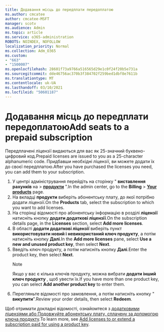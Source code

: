 ```yaml
---
title: Додавання місць до передплати передоплатою
ms.author: cmcatee
author: cmcatee-MSFT
manager: scotv
ms.audience: Admin
ms.topic: article
ms.service: o365-administration
ROBOTS: NOINDEX, NOFOLLOW
localization_priority: Normal
ms.collection: Adm_O365
ms.custom:
- "663"
- "1500007"
ms.openlocfilehash: 28601f73a9766a516565d29e1c0f24f20b5e731a
ms.sourcegitcommit: dde46756ac370b3f384702f259bed1dbf8e7611b
ms.translationtype: MT
ms.contentlocale: uk-UA
ms.lasthandoff: 03/10/2021
ms.locfileid: "50601187"
---
```

# <a name="add-seats-to-a-prepaid-subscription"></a><span data-ttu-id="a62e3-102">Додавання місць до передплати передоплатою</span><span class="sxs-lookup"><span data-stu-id="a62e3-102">Add seats to a prepaid subscription</span></span>

<span data-ttu-id="a62e3-103">Передплачені ліцензії видаються для вас як 25-значний буквено-цифровий код.</span><span class="sxs-lookup"><span data-stu-id="a62e3-103">Prepaid licenses are issued to you as a 25-character alphanumeric code.</span></span> <span data-ttu-id="a62e3-104">Придбавши необхідні ліцензії, ви можете додати їх до своєї передплатою.</span><span class="sxs-lookup"><span data-stu-id="a62e3-104">After you have purchased the licenses you need, you can add them to your subscription.</span></span>

1. <span data-ttu-id="a62e3-105">У центрі адміністрування перейдіть на сторінку " **виставлення рахунків** на  >  **[продукти](https://go.microsoft.com/fwlink/p/?linkid=842054)** ".</span><span class="sxs-lookup"><span data-stu-id="a62e3-105">In the admin center, go to the **Billing** > **[Your products](https://go.microsoft.com/fwlink/p/?linkid=842054)** page.</span></span>
2. <span data-ttu-id="a62e3-106">На вкладці **продукти** виберіть абонентську плату, до якої потрібно додати ліцензії.</span><span class="sxs-lookup"><span data-stu-id="a62e3-106">On the **Products** tab, select the subscription to which you want to add licenses.</span></span>
3. <span data-ttu-id="a62e3-107">На сторінці відомості про абонентську інформацію в розділі **ліцензії** натисніть кнопку **додати додаткові ліцензії**.</span><span class="sxs-lookup"><span data-stu-id="a62e3-107">On the subscription details page, in the **Licenses** section, select **Add more licenses**.</span></span>
4. <span data-ttu-id="a62e3-108">В області **додати додаткові ліцензії** виберіть пункт **використовувати новий і невикористаний ключ продукту**, а потім натисніть кнопку **Далі**.</span><span class="sxs-lookup"><span data-stu-id="a62e3-108">In the **Add more licenses** pane, select **Use a new and unused product key**, then select **Next**.</span></span>
5. <span data-ttu-id="a62e3-109">Введіть ключ продукту, а потім натисніть кнопку **Далі**.</span><span class="sxs-lookup"><span data-stu-id="a62e3-109">Enter the product key, then select **Next**.</span></span>
    > [!NOTE]
    > <span data-ttu-id="a62e3-110">Якщо у вас є кілька ключів продукту, можна вибрати **додати інший ключ продукту** , щоб увести їх.</span><span class="sxs-lookup"><span data-stu-id="a62e3-110">If you have more than one product key, you can select **Add another product key** to enter them.</span></span>
6. <span data-ttu-id="a62e3-111">Перегляньте відомості про замовлення, а потім натисніть кнопку " **викупити**".</span><span class="sxs-lookup"><span data-stu-id="a62e3-111">Review your order details, then select **Redeem**.</span></span>

<span data-ttu-id="a62e3-112">Щоб отримати докладні відомості, ознайомтеся з [додатковими ліцензіями або Подовжуйте абонентську плату, сплачену за допомогою ключа продукту](https://docs.microsoft.com/microsoft-365/commerce/licenses/add-licenses-using-product-key).</span><span class="sxs-lookup"><span data-stu-id="a62e3-112">To learn more, see [Add licenses to or extend a subscription paid for using a product key](https://docs.microsoft.com/microsoft-365/commerce/licenses/add-licenses-using-product-key).</span></span>